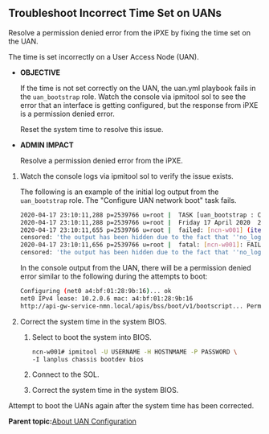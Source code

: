 
## Troubleshoot Incorrect Time Set on UANs

Resolve a permission denied error from the iPXE by fixing the time set on the UAN.

The time is set incorrectly on a User Access Node \(UAN\).

- **OBJECTIVE**

    If the time is not set correctly on the UAN, the uan.yml playbook fails in the `uan_bootstrap` role. Watch the console via ipmitool sol to see the error that an interface is getting configured, but the response from iPXE is a permission denied error.

    Reset the system time to resolve this issue.

- **ADMIN IMPACT**

    Resolve a permission denied error from the iPXE.

1. Watch the console logs via ipmitool sol to verify the issue exists.

    The following is an example of the initial log output from the `uan_bootstrap` role. The "Configure UAN network boot" task fails.

    ```bash
    2020-04-17 23:10:11,288 p=2539766 u=root |  TASK [uan_bootstrap : Configure UAN network boot] ******************************
    2020-04-17 23:10:11,288 p=2539766 u=root |  Friday 17 April 2020  23:10:11 +0000 (0:00:00.249)       0:14:12.540 **********
    2020-04-17 23:10:11,655 p=2539766 u=root |  failed: [ncn-w001] (item=None) => changed=false
    censored: 'the output has been hidden due to the fact that ''no_log: true'' was specified for this result'
    2020-04-17 23:10:11,656 p=2539766 u=root |  fatal: [ncn-w001]: FAILED! => changed=false
    censored: 'the output has been hidden due to the fact that ''no_log: true'' was specified for this result'
    ```

    In the console output from the UAN, there will be a permission denied error similar to the following during the attempts to boot:

    ```bash
    Configuring (net0 a4:bf:01:28:9b:16)... ok
    net0 IPv4 lease: 10.2.0.6 mac: a4:bf:01:28:9b:16
    http://api-gw-service-nmn.local/apis/bss/boot/v1/bootscript... Permission denied (http://ipxe.org/020c618f)
    ```

2. Correct the system time in the system BIOS.

    1. Select to boot the system into BIOS.

        ```bash
        ncn-w001# ipmitool -U USERNAME -H HOSTNMAME -P PASSWORD \
        -I lanplus chassis bootdev bios
        ```

    2. Connect to the SOL.

    3. Correct the system time in the system BIOS.

Attempt to boot the UANs again after the system time has been corrected.

**Parent topic:**[About UAN Configuration](About_UAN_Configuration.md)
